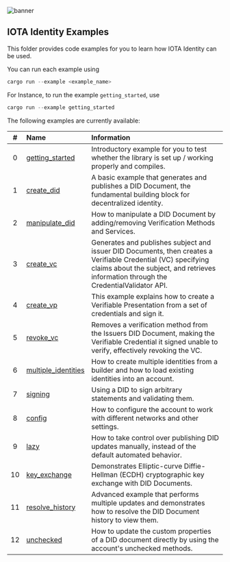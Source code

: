 ![banner](./../.meta/identity_banner.png)



## IOTA Identity Examples

This folder provides code examples for you to learn how IOTA Identity can be used.

You can run each example using

```rust
cargo run --example <example_name>
```

For Instance, to run the example `getting_started`, use

```rust
cargo run --example getting_started
```

The following examples are currently available:

| # | Name | Information |
| :--: | :----------------------------------------------------- | :------------------------------------------------------------------------------------------------------------------------- |
| 0 | [getting_started](./getting_started.rs) | Introductory example for you to test whether the library is set up / working properly and compiles.                        |
| 1 | [create_did](basic/1_create_did.rs) | A basic example that generates and publishes a DID Document, the fundamental building block for decentralized identity.    |
| 2 | [manipulate_did](basic/2_manipulate_did.rs) | How to manipulate a DID Document by adding/removing Verification Methods and Services. |
| 3 | [create_vc](basic/3_create_vc.rs) | Generates and publishes subject and issuer DID Documents, then creates a Verifiable Credential (VC) specifying claims about the subject, and retrieves information through the CredentialValidator API. |
| 4 | [create_vp](basic/4_create_vp.rs) | This example explains how to create a Verifiable Presentation from a set of credentials and sign it. |
| 5 | [revoke_vc](basic/5_revoke_vc.rs) | Removes a verification method from the Issuers DID Document, making the Verifiable Credential it signed unable to verify, effectively revoking the VC. |
| 6 | [multiple_identities](basic/6_multiple_identities.rs) | How to create multiple identities from a builder and how to load existing identities into an account. |
| 7 | [signing](basic/7_signing.rs) | Using a DID to sign arbitrary statements and validating them. |
| 8 | [config](basic/8_config.rs) | How to configure the account to work with different networks and other settings. |
| 9 | [lazy](basic/9_lazy.rs) | How to take control over publishing DID updates manually, instead of the default automated behavior. |
| 10 | [key_exchange](advanced/1_key_exchange) | Demonstrates Elliptic-curve Diffie-Hellman (ECDH) cryptographic key exchange with DID Documents. |
| 11 | [resolve_history](advanced/3_resolve_history) | Advanced example that performs multiple updates and demonstrates how to resolve the DID Document history to view them. |
| 12 | [unchecked](advanced/3_unchecked.rs) | How to update the custom properties of a DID document directly by using the account's unchecked methods. |
